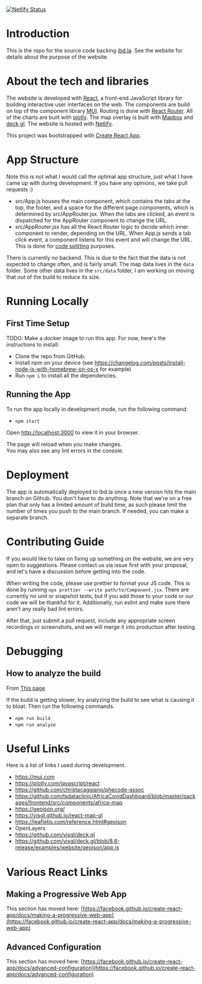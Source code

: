 [![Netlify Status](https://api.netlify.com/api/v1/badges/85b336c9-e4d1-4ae5-8346-20e9f5f455d9/deploy-status)](https://app.netlify.com/sites/ibd-la/deploys)


# Introduction

This is the repo for the source code backing [ibd.la](https://ibd.la). See the website for details about the purpose of the website.

# About the tech and libraries

The website is developed with [React](https://reactjs.org/), a front-end JavaScript library for building interactive user interfaces on the web. The components are build on top of the component library [MUI](https://mui.com/). Routing is done with [React Router](https://reactrouter.com/). All of the charts are built with [plotly](https://plotly.com/). The map overlay is built with [Mapbox](https://www.mapbox.com/) and [deck gl](https://deck.gl/). The website is hosted with [Netlify](https://www.netlify.com/).

This project was bootstrapped with [Create React App](https://github.com/facebook/create-react-app).

# App Structure

Note this is not what I would call the optimal app structure, just what I have came up with during development. If you have any opinions, we take pull requests :)

- src/App.js houses the main component, which contains the tabs at the top, the footer, and a space for the different page components, which is determined by src/AppRouter.jsx. When the tabs are clicked, an event is dispatched for the AppRouter component to change the URL. 
- src/AppRouter.jsx has all the React Router logic to decide which inner component to render, depending on the URL. When App.js sends a tab click event, a component listens for this event and will change the URL. This is done for [code splitting](https://create-react-app.dev/docs/code-splitting/) purposes.

There is currently no backend. This is due to the fact that the data is not expected to change often, and is fairly small. The map data lives in the `data` folder. Some other data lives in the `src/data` folder, I am working on moving that out of the build to reduce its size.

# Running Locally

## First Time Setup

TODO: Make a docker image to run this app. For now, here's the instructions to install: 

- Clone the repo from GitHub.
- Install npm on your device (see https://changelog.com/posts/install-node-js-with-homebrew-on-os-x for example)
- Run `npm i` to install all the dependencies.

## Running the App

To run the app locally in development mode, run the following command:

* `npm start`

Open [http://localhost:3000](http://localhost:3000) to view it in your browser.

The page will reload when you make changes.\
You may also see any lint errors in the console.

# Deployment

The app is automatically deployed to ibd.la once a new version hits the main branch on Github. You don't have to do anything. 
Note that we're on a free plan that only has a limited amount of build time, as such please limit the number of times you push to the main branch. If needed, you can make a separate branch. 

# Contributing Guide

If you would like to take on fixing up something on the website, we are very open to suggestions. Please contact us via issue first with your proposal, and let's have a discussion before getting into the code.

When writing the code, please use prettier to format your JS code. This is done by running `npx prettier --write path/to/Component.jsx`. There are currently no unit or snapshot tests, but if you add those to your code or our code we will be thankful for it. Additionally, run eslint and make sure there aren't any really bad lint errors.

After that, just submit a pull request, include any appropriate screen recordings or screenshots, and we will merge it into production after testing.

# Debugging 

## How to analyze the build 

From [This page](https://create-react-app.dev/docs/analyzing-the-bundle-size/)

If the build is getting slower, try analyzing the build to see what is causing it to bloat. Then run the following commands.

- `npm run build`
- `npm run analyze`

# Useful Links

Here is a list of links I used during development.

- https://mui.com
- https://plotly.com/javascript/react
- https://github.com/christacaggiano/phecode-assoc
- https://github.com/tsdataclinic/AfricaCovidDashboard/blob/master/packages/frontend/src/components/africa-map
- https://geojson.org/
- https://visgl.github.io/react-map-gl
- https://leafletjs.com/reference.html#geojson
- OpenLayers 
- https://github.com/visgl/deck.gl
- https://github.com/visgl/deck.gl/blob/8.6-release/examples/website/geojson/app.js

# Various React Links

## Making a Progressive Web App

This section has moved here: [https://facebook.github.io/create-react-app/docs/making-a-progressive-web-app](https://facebook.github.io/create-react-app/docs/making-a-progressive-web-app)

## Advanced Configuration

This section has moved here: [https://facebook.github.io/create-react-app/docs/advanced-configuration](https://facebook.github.io/create-react-app/docs/advanced-configuration)


